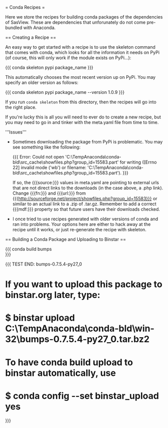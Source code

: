 = Conda Recipes =

Here we store the recipes for building conda packages of the dependencies of SasView.  These are dependencies that unforunately do not come pre-bundled with Anaconda.

== Creating a Recipe ==

An easy way to get started with a recipe is to use the skeleton command that comes with conda, which looks for all the information it needs on PyPi (of course, this will only work if the module exists on PyPi...):

{{{
conda skeleton pypi package_name
}}}

This automatically chooses the most recent version up on PyPi.  You may specify an older version as follows:

{{{
conda skeleton pypi package_name --version 1.0.9
}}}

If you run `conda skeleton` from this directory, then the recipes will go into the right place. 

If you're lucky this is all you will need to ever do to create a new recipe, but you may need to go in and tinker with the meta.yaml file from time to time.

'''Issues'''

* Sometimes downloading the package from PyPi is problematic.  You may see something like the following:

  {{{
  Error: Could not open 'C:\\TempAnaconda\\conda-bld\\src_cache\\showfiles.php?group_id=15583.part' for writing ([Errno 22] invalid mode ('wb') or filename: 'C:\\TempAnaconda\\conda-bld\\src_cache\\showfiles.php?group_id=15583.part').
  }}}

  If so, the {{{source:}}} values in meta.yaml are pointing to external urls that are not direct links to the downloads (in the case above, a .php link).  Change  {{{fn:}}} and {{{url:}}} from {{{http://sourceforge.net/project/showfiles.php?group_id=15583}}} or similar to an actual link to a .zip of .tar.gz.  Remember to add a correct {{{mdf:}}} property so that future users have their downloads checked.

* I once tried to use recipes generated with older versions of conda and ran into problems.  Your options here are either to hack away at the recipe until it works, or just re-generate the recipe with skeleton.

== Building a Conda Package and Uploading to Binstar ==

{{{
conda build bumps\
}}}

{{{
TEST END: bumps-0.7.5.4-py27_0
# If you want to upload this package to binstar.org later, type:
#
# $ binstar upload C:\TempAnaconda\conda-bld\win-32\bumps-0.7.5.4-py27_0.tar.bz2
#
# To have conda build upload to binstar automatically, use
# $ conda config --set binstar_upload yes
}}}
